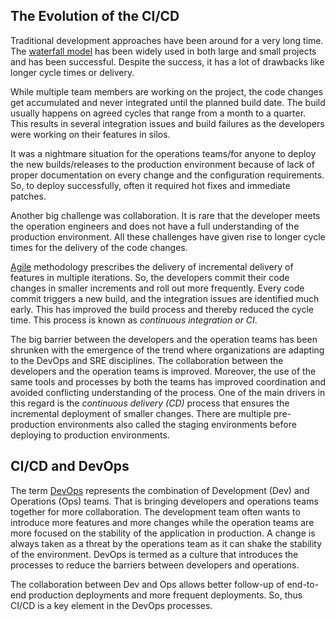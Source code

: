 ## The Evolution of the CI/CD

Traditional development approaches have been around for a very long time. The [waterfall model](https://www.linkedin.com/pulse/waterfall-model-shobika-ramasubbarayalu) has been widely used in both large and small projects and has been successful. Despite the success, it has a lot of drawbacks like longer cycle times or delivery.

While multiple team members are working on the project, the code changes get accumulated and never integrated until the planned build date. The build usually happens on agreed cycles that range from a month to a quarter. This results in several integration issues and build failures as the developers were working on their features in silos.

It was a nightmare situation for the operations teams/for anyone to deploy the new builds/releases to the production environment because of lack of proper documentation on every change and the configuration requirements. So, to deploy successfully, often it required hot fixes and immediate patches.

Another big challenge was collaboration. It is rare that the developer meets the operation engineers and does not have a full understanding of the production environment. All these challenges have given rise to longer cycle times for the delivery of the code changes.

[Agile](https://www.linkedin.com/pulse/list-popular-agile-methodologies-used-organizations) methodology prescribes the delivery of incremental delivery of features in multiple iterations. So, the developers commit their code changes in smaller increments and roll out more frequently. Every code commit triggers a new build, and the integration issues are identified much early.  This has improved the build process and thereby reduced the cycle time. This process is known as *continuous integration or CI*.

The big barrier between the developers and the operation teams has been shrunken with the emergence of the trend where organizations are adapting to the DevOps and SRE disciplines. The collaboration between the developers and the operation teams is improved. Moreover, the use of the same tools and processes by both the teams has improved coordination and avoided conflicting understanding of the process. One of the main drivers in this regard is the *continuous delivery (CD)* process that ensures the incremental deployment of smaller changes. There are multiple pre-production environments also called the staging environments before deploying to production environments.

## CI/CD and DevOps

The term [DevOps](https://in.linkedin.com/in/devopsonlinetraining) represents the combination of Development (Dev) and Operations (Ops) teams. That is bringing developers and operations teams together for more collaboration. The development team often wants to introduce more features and more changes while the operation teams are more focused on the stability of the application in production. A change is always taken as a threat by the operations team as it can shake the stability of the environment. DevOps is termed as a culture that introduces the processes to reduce the barriers between developers and operations.

The collaboration between Dev and Ops allows better follow-up of end-to-end production deployments and more frequent deployments. So, thus CI/CD is a key element in the DevOps processes.
